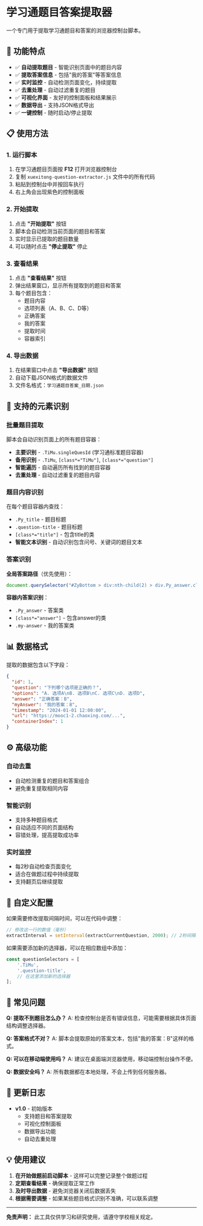 # 学习通题目答案提取器

一个专门用于提取学习通题目和答案的浏览器控制台脚本。

## 🚀 功能特点

- ✅ **自动提取题目** - 智能识别页面中的题目内容
- ✅ **提取答案信息** - 包括"我的答案"等答案信息
- ✅ **实时监控** - 自动检测页面变化，持续提取
- ✅ **去重处理** - 自动过滤重复的题目
- ✅ **可视化界面** - 友好的控制面板和结果展示
- ✅ **数据导出** - 支持JSON格式导出
- ✅ **一键控制** - 随时启动/停止提取

## 📋 使用方法

### 1. 运行脚本
1. 在学习通题目页面按 **F12** 打开浏览器控制台
2. 复制 `xuexitong-question-extractor.js` 文件中的所有代码
3. 粘贴到控制台中并按回车执行
4. 右上角会出现紫色的控制面板

### 2. 开始提取
1. 点击 **"开始提取"** 按钮
2. 脚本会自动检测当前页面的题目和答案
3. 实时显示已提取的题目数量
4. 可以随时点击 **"停止提取"** 停止

### 3. 查看结果
1. 点击 **"查看结果"** 按钮
2. 弹出结果窗口，显示所有提取到的题目和答案
3. 每个题目包含：
   - 题目内容
   - 选项列表（A、B、C、D等）
   - 正确答案
   - 我的答案
   - 提取时间
   - 容器索引

### 4. 导出数据
1. 在结果窗口中点击 **"导出数据"** 按钮
2. 自动下载JSON格式的数据文件
3. 文件名格式：`学习通题目答案_日期.json`

## 🎯 支持的元素识别

### 批量题目提取
脚本会自动识别页面上的所有题目容器：
- **主要识别** - `.TiMu.singleQuesId` (学习通标准题目容器)
- **备用识别** - `.TiMu`, `[class*="TiMu"]`, `[class*="question"]`
- **智能遍历** - 自动遍历所有找到的题目容器
- **去重处理** - 自动过滤重复的题目内容

### 题目内容识别
在每个题目容器内查找：
- `.Py_title` - 题目标题
- `.question-title` - 题目标题
- `[class*="title"]` - 包含title的类
- **智能文本识别** - 自动识别包含问号、关键词的题目文本

### 答案识别
**全局答案路径**（优先使用）：
```javascript
document.querySelector("#ZyBottom > div:nth-child(2) > div.Py_answer.clearfix > span:nth-child(1)")
```

**容器内答案识别**：
- `.Py_answer` - 答案类
- `[class*="answer"]` - 包含answer的类
- `.my-answer` - 我的答案类

## 📊 数据格式

提取的数据包含以下字段：
```json
{
  "id": 1,
  "question": "下列哪个选项是正确的？",
  "options": "A. 选项A\nB. 选项B\nC. 选项C\nD. 选项D",
  "answer": "正确答案：B",
  "myAnswer": "我的答案：B",
  "timestamp": "2024-01-01 12:00:00",
  "url": "https://mooc1-2.chaoxing.com/...",
  "containerIndex": 1
}
```

## ⚙️ 高级功能

### 自动去重
- 自动检测重复的题目和答案组合
- 避免重复提取相同内容

### 智能识别
- 支持多种题目格式
- 自动适应不同的页面结构
- 容错处理，提高提取成功率

### 实时监控
- 每2秒自动检查页面变化
- 适合在做题过程中持续提取
- 支持翻页后继续提取

## 🔧 自定义配置

如果需要修改提取间隔时间，可以在代码中调整：
```javascript
// 修改这一行的数值（毫秒）
extractInterval = setInterval(extractCurrentQuestion, 2000); // 2秒间隔
```

如果需要添加新的选择器，可以在相应数组中添加：
```javascript
const questionSelectors = [
    '.TiMu',
    '.question-title',
    // 在这里添加新的选择器
];
```

## 🐛 常见问题

**Q: 提取不到题目怎么办？**
A: 检查控制台是否有错误信息，可能需要根据具体页面结构调整选择器。

**Q: 答案格式不对？**
A: 脚本会提取原始的答案文本，包括"我的答案：B"这样的格式。

**Q: 可以在移动端使用吗？**
A: 建议在桌面端浏览器使用，移动端控制台操作不便。

**Q: 数据安全吗？**
A: 所有数据都在本地处理，不会上传到任何服务器。

## 📝 更新日志

- **v1.0** - 初始版本
  - 支持题目和答案提取
  - 可视化控制面板
  - 数据导出功能
  - 自动去重处理

## 💡 使用建议

1. **在开始做题前启动脚本** - 这样可以完整记录整个做题过程
2. **定期查看结果** - 确保提取正常工作
3. **及时导出数据** - 避免浏览器关闭后数据丢失
4. **根据需要调整** - 如果某些题目格式识别不准确，可以联系调整

---

**免责声明：** 此工具仅供学习和研究使用，请遵守学校相关规定。
